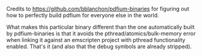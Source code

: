 Credits to https://github.com/bblanchon/pdfium-binaries for figuring out how to perfectly build pdfium for everyone else in the world.
   
What makes this particular binary different than the one automatically built by pdfium-binaries is that it avoids the pthread/atomics/bulk-memory error when linking it against an emscripten project with pthread functionality enabled.
That's it (and also that the debug symbols are already stripped).
